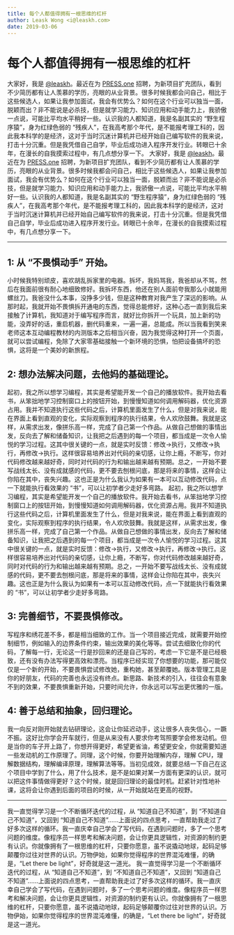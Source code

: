 ```yaml
---
title: 每个人都值得拥有一根思维的杠杆
author: Leask Wong <i@leaskh.com>
date: 2019-03-06
---
```


# 每个人都值得拥有一根思维的杠杆

大家好，我是 [@leaskh](https://twitter.com/leaskh)。最近在为 [PRESS.one](https://press.one/) 招聘，为新项目扩充团队，看到不少简历都有让人羡慕的学历，亮眼的从业背景。很多时候我都会问自己，相比于这些候选人，如果让我参加面试，我会有优势么？如何在这个行业可以独当一面，脱颖而出？非不能说是必杀技，但是就学习能力、知识应用和动手能力上，我骄傲一点说，可能比平均水平稍好一些。认识我的人都知道，我是名副其实的 “野生程序猿”，身为红绿色弱的 “残疾人”，在我高考那个年代，是不能报考理工科的，因此我本科学的是经济，这对于当时沉迷计算机并已经开始自己编写软件的我来说，打击十分沉重。但是我凭借自己自学，毕业后成功进入程序开发行业。转眼已十余年，在漫长的自我摸索过程中，有几点想分享一下。
大家好，我是 [@leaskh](https://twitter.com/leaskh)。最近在为 [PRESS.one](https://press.one/) 招聘，为新项目扩充团队，看到不少简历都有让人羡慕的学历，亮眼的从业背景。很多时候我都会问自己，相比于这些候选人，如果让我参加面试，我会有优势么？如何在这个行业可以独当一面，脱颖而出？非不能说是必杀技，但是就学习能力、知识应用和动手能力上，我骄傲一点说，可能比平均水平稍好一些。认识我的人都知道，我是名副其实的 “野生程序猿”，身为红绿色弱的 “残疾人”，在我高考那个年代，是不能报考理工科的，因此我本科学的是经济，这对于当时沉迷计算机并已经开始自己编写软件的我来说，打击十分沉重。但是我凭借自己自学，毕业后成功进入程序开发行业。转眼已十余年，在漫长的自我摸索过程中，有几点想分享一下。

---

## 1: 从 “不畏惧动手” 开始。


小时候我特别顽皮，喜欢胡乱拆家里的电器。拆坏，我妈骂我，我爸却从不骂，然后在我面前很有耐心地细致修好。我拆坏东西，他还在别人面前夸我那么小就能用螺丝刀。我爸没什么本事，没挣多少钱，但是这种教育对我产生了深远的影响。从那时起，我就开始不畏惧拆开通电的东西，觉得总能修好，这种心态一直到我后来接触了计算机，我知道对于编写程序而言，就好比你拆开一个玩具，加上新的功能，没弄好的话，重启机器，删代码重来，一遍一遍，总能成。所以当我看到笑来老师这本互动编程教材的内测版本之后相当兴奋，因为我觉得这种打开一个页面，就可以尝试编程，免除了大家零基础接触一个新环境的恐惧，怕把设备搞坏的恐惧，这将是一个美妙的新旅程。

## 2: 想办法解决问题，去他妈的基础理论。

起初，我之所以想学习编程，其实是希望能开发一个自己的播放软件。我开始去看书，从笨拙地学习控制窗口上的按钮开始，到慢慢知道如何调用解码器，优化资源占用。我并不知道执行这些代码之后，计算机里面发生了什么，但是对我来说，能在界面上看到直观的变化，实际观察到程序的执行结果，令人欢欣鼓舞。我就是这样，从需求出发，像拼乐高一样，完成了自己第一个作品。从做自己想做的事情出发，反向去了解和储备知识，让我把之后遇到的每一个项目，都当成是一次令人愉悦的学习过程。这其中很关键的一点，就是实时反馈：修改->执行，又修改->执行，再修改->执行。这样很容易培养出对代码的亲切感，让你上瘾，不断写，你对代码修改越来越好奇，同时对代码的行为和输出越来越有预期。总之，一开始不要写战线太长、没有成就感的代码，更不要去刨根问底，那是将来的事情，这样会让你陷在其中，丧失兴趣。这也正是为什么我认为如果有一本可以互动修改代码，点一下就能执行看效果的 “书”，可以让初学者少走好多弯路。
起初，我之所以想学习编程，其实是希望能开发一个自己的播放软件。我开始去看书，从笨拙地学习控制窗口上的按钮开始，到慢慢知道如何调用解码器，优化资源占用。我并不知道执行这些代码之后，计算机里面发生了什么，但是对我来说，能在界面上看到直观的变化，实际观察到程序的执行结果，令人欢欣鼓舞。我就是这样，从需求出发，像拼乐高一样，完成了自己第一个作品。从做自己想做的事情出发，反向去了解和储备知识，让我把之后遇到的每一个项目，都当成是一次令人愉悦的学习过程。这其中很关键的一点，就是实时反馈：修改->执行，又修改->执行，再修改->执行。这样很容易培养出对代码的亲切感，让你上瘾，不断写，你对代码修改越来越好奇，同时对代码的行为和输出越来越有预期。总之，一开始不要写战线太长、没有成就感的代码，更不要去刨根问底，那是将来的事情，这样会让你陷在其中，丧失兴趣。这也正是为什么我认为如果有一本可以互动修改代码，点一下就能执行看效果的 “书”，可以让初学者少走好多弯路。

## 3: 完善细节，不要畏惧修改。

写程序和绣花差不多，都是相当细致的工作。当一个项目接近完成，就需要开始控制细节，例如输入的边界条件约束，输出效果的美化等等。尝试去细致化你的代码，了解每一行，无论这一行是抄回来的还是自己写的，考虑一下它是不是已经极致，还有没有办法写得更高效和漂亮。当程序已经实现了你想要的功能，那可能仅仅是一个新的开始，不要畏惧尝试修改她，重构她，甚至颠覆她。版本管理工具是你的好朋友，代码的完善也永远没有终点。新思路、新技术的引入，往往会有意象不到的效果，不要畏惧重新开始，只要时间允许，你永远可以写出更优雅的一版。

## 4: 善于总结和抽象，回归理论。

我一向反对刚开始就去钻研理论，这会让你延迟动手，这让很多人丧失信心，一蹶不振。这好比你学会开车就行，但是从来没有人要求你考驾照要学会修发动机。但是当你的车子开上路了，你想开得更好，希望更省油，希望更安全，你就需要知道一些发动机的工作原理了。同理，这个时候，你要开始理解内存，理解 CPU，理解数据结构，理解编译原理，理解算法等等。当初见成效，就要总结一下自己在这个项目中学到了什么，用了什么技术，是不是如果对某一方面有更深的认识，就可以把这件事情做得更好？这个时候，就是回归理论的最佳时机。赶紧针对性地补课，这将会让你遇到后面的项目的时候，从一开始就站在更高的视野。

---

我一直觉得学习是一个不断循环迭代的过程，从 “知道自己不知道”，到 “不知道自己不知道”，又回到 “知道自己不知道”……上面说的四点思考，一直帮助我走过了好多次这样的循环。我一直庆幸自己学会了写代码，在遇到问题时，多了一个思考问题的维度。像程序员一样思考和解决问题，会让你更具逻辑性，对资源的制约更有认识。你就像拥有了一根思维的杠杆，只要你愿意，虽不说撬动地球，起码足够颠覆你过往对世界的认识。万物伊始，如果你觉得程序的世界混沌难懂，的确是，“Let there be light”，好奇就是这一道光。
我一直觉得学习是一个不断循环迭代的过程，从 “知道自己不知道”，到 “不知道自己不知道”，又回到 “知道自己不知道”……上面说的四点思考，一直帮助我走过了好多次这样的循环。我一直庆幸自己学会了写代码，在遇到问题时，多了一个思考问题的维度。像程序员一样思考和解决问题，会让你更具逻辑性，对资源的制约更有认识。你就像拥有了一根思维的杠杆，只要你愿意，虽不说撬动地球，起码足够颠覆你过往对世界的认识。万物伊始，如果你觉得程序的世界混沌难懂，的确是，“Let there be light”，好奇就是这一道光。
